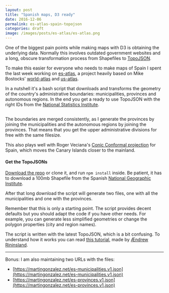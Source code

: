 ```yaml
---
layout: post
title: "Spanish maps, D3 ready"
date: 2016-12-06
permalink: es-atlas-spain-topojson
categories: draft
image: /images/posts/es-atlas/es-atlas.png
---
```

One of the biggest pain points while making maps with D3 is obtaining the underlying data. Normally this involves outdated government websites and a long, obscure transformation process from Shapefiles to [TopoJSON](https://github.com/topojson/topojson).

To make this easier for everyone who needs to make maps of Spain I spent the last week working on [es-atlas](https://github.com/martgnz/es-atlas), a project heavily based on Mike Bostocks' [world-atlas](https://github.com/topojson/world-atlas) and [us-atlas](https://github.com/topojson/us-atlas).

In a nutshell it's a bash script that downloads and transforms the geometry of the country's administrative boundaries: municipalities, provinces and autonomous regions. In the end you get a ready to use TopoJSON with the right IDs from the [National Statistics Institute](http://www.ine.es/en/welcome.shtml).

<a href="https://github.com/martgnz/es-atlas"><img class="img-responsive b-lazy m-t-2"  src="data:image/gif;base64,R0lGODlhAQABAAAAACH5BAEKAAEALAAAAAABAAEAAAICTAEAOw==" data-src="https://cloud.githubusercontent.com/assets/1236790/20868824/69a60934-ba65-11e6-8591-ddcc1e93b157.png" /></a>

The boundaries are merged consistently, as I generate the provinces by joining the municipalities and the autonomous regions by joining the provinces. That means that you get the upper administrative divisions for free with the same filesize.

This also plays well with Roger Veciana's [Conic Conformal projection](https://github.com/rveciana/d3-composite-projections) for Spain, which moves the Canary Islands closer to the mainland.

#### Get the TopoJSONs
[Download the repo](https://github.com/martgnz/es-atlas) or clone it, and run `npm install` inside. Be patient, it has to download a 100mb Shapefile from the Spanish [National Geographic Institute](http://centrodedescargas.cnig.es/CentroDescargas/equipamiento.do?method=mostrarEquipamiento).

After that long download the script will generate two files, one with all the municipalities and one with the provinces.

Remember that this is only a starting point. The script provides decent defaults but you should adapt the code if you have other needs. For example, you can generate less simplified geometries or change the polygon properties (city and region names).

The script is written with the latest TopoJSON, which is a bit confusing. To understand how it works you can read [this tutorial](https://medium.com/@aendrew/creating-topojson-using-d3-v4-10838d1a9538#.41v8a1j94), made by [Ændrew Rininsland](https://twitter.com/aendrew).

---

Bonus: I am also maintaining two URLs with the files:

- [https://martingonzalez.net/es-municipalities.v1.json](https://martingonzalez.net/es-municipalities.v1.json)
- [https://martingonzalez.net/es-provinces.v1.json](https://martingonzalez.net/es-provinces.v1.json)
